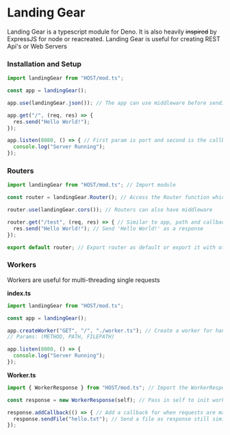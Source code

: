 # Landing Gear

Landing Gear is a typescript module for Deno. It is also heavily ~~inspired~~ by ExpressJS for node or reacreated.
Landing Gear is useful for creating REST Api's or Web Servers

### Installation and Setup

```ts
import landingGear from "HOST/mod.ts";

const app = landingGear();

app.use(landingGear.json()); // The app can use middleware before sending response

app.get("/", (req, res) => {
  res.send("Hello World!");
});

app.listen(8080, () => { // First param is port and second is the callback
  console.log("Server Running");
});
```

### Routers

```ts
import landingGear from "HOST/mod.ts"; // Import module

const router = landingGear.Router(); // Access the Router function which creates a new Router

router.use(landingGear.cors()); // Routers can also have middleware

router.get("/test", (req, res) => { // Similar to app, path and callback
  res.send("Hello World!"); // Send 'Hello World!' as a response
});

export default router; // Export router as default or export it with other exports
```

### Workers

Workers are useful for multi-threading single requests

**index.ts**
```ts
import landingGear from "HOST/mod.ts";

const app = landingGear();

app.createWorker("GET", "/", "./worker.ts"); // Create a worker for handling 'GET' requests on path '/'
// Params: (METHOD, PATH, FILEPATH)

app.listen(8080, () => {
  console.log("Server Running");
});
```

**Worker.ts**
```ts
import { WorkerResponse } from "HOST/mod.ts"; // Import the WorkerResponse class

const response = new WorkerResponse(self); // Pass in self to init worker

response.addCallback(() => { // Add a callback for when requests are made
  response.sendFile("hello.txt"); // Send a file as response still similar
});
```